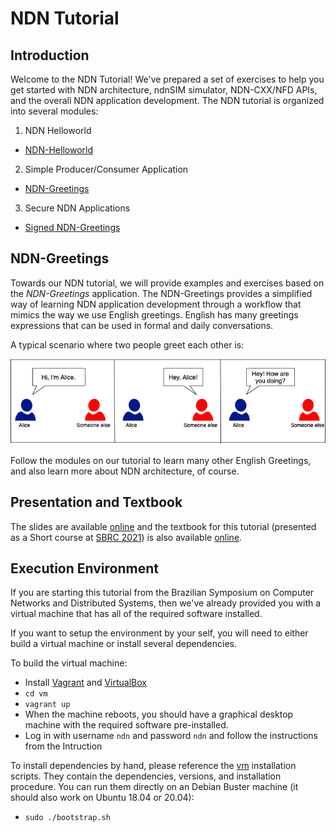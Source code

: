 # NDN Tutorial

## Introduction

Welcome to the NDN Tutorial! We've prepared a set of exercises to help
you get started with NDN architecture, ndnSIM simulator, NDN-CXX/NFD 
APIs, and the overall NDN application development. The NDN tutorial is
organized into several modules:

1. NDN Helloworld
* [NDN-Helloworld](./exercises/1-ndn-helloworld)

2. Simple Producer/Consumer Application
* [NDN-Greetings](./exercises/2-ndn-greetings)

3. Secure NDN Applications
* [Signed NDN-Greetings](./exercises/3-signed-ndn-greetings)

## NDN-Greetings

Towards our NDN tutorial, we will provide examples and exercises based
on the *NDN-Greetings* application. The NDN-Greetings provides a simplified 
way of learning NDN application development through a workflow that mimics
the way we use English greetings. English has many greetings expressions
that can be used in formal and daily conversations.

A typical scenario where two people greet each other is:

![greetings-diagram.png](images/greetings-diagram.png)

Follow the modules on our tutorial to learn many other English Greetings,
and also learn more about NDN architecture, of course.

## Presentation and Textbook

The slides are available [online](https://www.sbrc2021.facom.ufu.br/pt-br/programacao/minicursos/mc2-revisitando-icns-mobilidade-seguranca-e-aplicacoes-distribuidas-atraves)
and the textbook for this tutorial (presented as a Short course at 
[SBRC 2021](https://www.sbrc2021.facom.ufu.br/)) is also available
[online](https://www.sbrc2021.facom.ufu.br/pt-br/programacao/minicursos/mc2-revisitando-icns-mobilidade-seguranca-e-aplicacoes-distribuidas-atraves).
 
## Execution Environment

If you are starting this tutorial from the Brazilian Symposium on Computer
Networks and Distributed Systems, then we've already provided you with a 
virtual machine that has all of the required software installed.

If you want to setup the environment by your self, you will need to either
build a virtual machine or install several dependencies.

To build the virtual machine:
- Install [Vagrant](https://vagrantup.com) and [VirtualBox](https://virtualbox.org)
- `cd vm`
- `vagrant up`
- When the machine reboots, you should have a graphical desktop machine with the required
software pre-installed.
- Log in with username `ndn` and password `ndn` and follow the instructions from the
Intruction

To install dependencies by hand, please reference the [vm](../vm) installation scripts.
They contain the dependencies, versions, and installation procedure. You can run them 
directly on an Debian Buster machine (it should also work on Ubuntu 18.04 or 20.04):
- `sudo ./bootstrap.sh`
